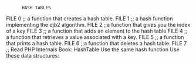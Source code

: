           HASH TABLES


FILE 0 ;; a function that creates a hash table.
FILE 1 ;; a hash function implementing the djb2 algorithm.
FILE 2 ;;a function that gives you the index of a key
FILE 3 ;; a function that adds an element to the hash table
FILE 4 ;; a function that retrieves a value associated with a key.
FILE 5 ;; a function that prints a hash table.
FILE 6 ;;a function that deletes a hash table.
FILE 7 ;; Read PHP Internals Book: HashTable
Use the same hash function
Use these data structures:

